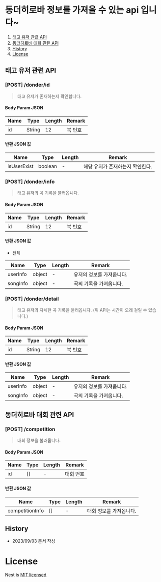 # 동더히로바 정보를 가져올 수 있는 api 입니다~

1. [태고 유저 관련 API](#태고-유저-관련-api)
2. [동더히로바 대회 관련 API](#동더히로바-대회-관련-api)
3. [History](#History)
4. [License](#License)

## 태고 유저 관련 API

### [POST] /donder/id
> 태고 유저가 존재하는지 확인합니다.

#### Body Param JSON
|Name|Type|Length|Remark|
|---|---|---|---|
|id|String|12|북 번호|

#### 반환 JSON 값
|Name|Type|Length|Remark|
|---|---|---|---|
|isUserExist|boolean|-|해당 유저가 존재하는지 확인한다.|

### [POST] /donder/info
> 태고 유저의 곡 기록을 불러옵니다.

#### Body Param JSON
|Name|Type|Length|Remark|
|---|---|---|---|
|id|String|12|북 번호|

#### 반환 JSON 값

- 전체
  
|Name|Type|Length|Remark|
|---|---|---|---|
|userInfo|object|-|유저의 정보를 가져옵니다.|
|songInfo|object|-|곡의 기록을 가져옵니다.|

### [POST] /donder/detail
> 태고 유저의 자세한 곡 기록을 불러옵니다.
> (위 API는 시간이 오래 걸릴 수 있습니다.)

#### Body Param JSON
|Name|Type|Length|Remark|
|---|---|---|---|
|id|String|12|북 번호|

#### 반환 JSON 값
|Name|Type|Length|Remark|
|---|---|---|---|
|userInfo|object|-|유저의 정보를 가져옵니다.|
|songInfo|object|-|곡의 기록을 가져옵니다.|

## 동더히로바 대회 관련 API

### [POST] /competition
> 대회 정보을 불러옵니다.

#### Body Param JSON
|Name|Type|Length|Remark|
|---|---|---|---|
|id|[]|-|대회 번호|

#### 반환 JSON 값
|Name|Type|Length|Remark|
|---|---|---|---|
|competitionInfo|[]|-|대회 정보를 가져옵니다.|

## History
- 2023/09/03 문서 작성

# License
Nest is [MIT licensed](LICENSE).
